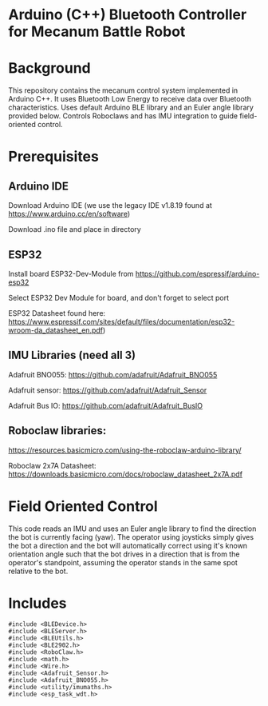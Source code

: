 # Arduino (C++) Bluetooth Controller for Mecanum Battle Robot
# Background
This repository contains the mecanum control system implemented in Arduino C++.
It uses Bluetooth Low Energy to receive data over Bluetooth characteristics. Uses default Arduino BLE library and an Euler angle library provided below.
Controls Roboclaws and has IMU integration to guide field-oriented control.

# Prerequisites
## Arduino IDE
Download Arduino IDE (we use the legacy IDE v1.8.19 found at https://www.arduino.cc/en/software)

Download .ino file and place in directory

## ESP32
Install board ESP32-Dev-Module from https://github.com/espressif/arduino-esp32

Select ESP32 Dev Module for board, and don't forget to select port

ESP32 Datasheet found here: https://www.espressif.com/sites/default/files/documentation/esp32-wroom-da_datasheet_en.pdf)

## IMU Libraries (need all 3)
Adafruit BNO055: https://github.com/adafruit/Adafruit_BNO055

Adafruit sensor: https://github.com/adafruit/Adafruit_Sensor

Adafruit Bus IO: https://github.com/adafruit/Adafruit_BusIO

## Roboclaw libraries:
https://resources.basicmicro.com/using-the-roboclaw-arduino-library/

Roboclaw 2x7A Datasheet: https://downloads.basicmicro.com/docs/roboclaw_datasheet_2x7A.pdf

# Field Oriented Control
This code reads an IMU and uses an Euler angle library to find the direction the bot is currently facing (yaw). The operator using joysticks simply gives the bot a direction
and the bot will automatically correct using it's known orientation angle such that the bot drives in a direction that is from the operator's standpoint,
assuming the operator stands in the same spot relative to the bot.

# Includes
```
#include <BLEDevice.h>
#include <BLEServer.h>
#include <BLEUtils.h>
#include <BLE2902.h>
#include <RoboClaw.h>
#include <math.h>
#include <Wire.h>
#include <Adafruit_Sensor.h>
#include <Adafruit_BNO055.h>
#include <utility/imumaths.h>
#include <esp_task_wdt.h>
```
